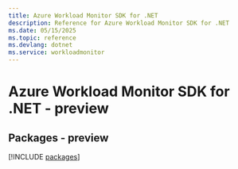 ```yaml
---
title: Azure Workload Monitor SDK for .NET
description: Reference for Azure Workload Monitor SDK for .NET
ms.date: 05/15/2025
ms.topic: reference
ms.devlang: dotnet
ms.service: workloadmonitor
---
```

# Azure Workload Monitor SDK for .NET - preview
## Packages - preview
[!INCLUDE [packages](workload-monitor-index.md)]